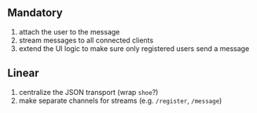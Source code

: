 ## Mandatory
1. attach the user to the message
1. stream messages to all connected clients
1. extend the UI logic to make sure only registered users send a message

## Linear
1. centralize the JSON transport (wrap `shoe`?)
1. make separate channels for streams (e.g. `/register`, `/message`)
